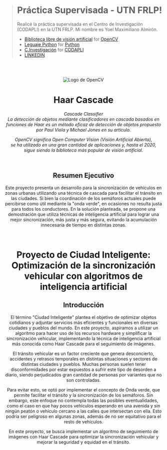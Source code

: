 > # Práctica Supervisada - UTN FRLP!
> Realicé la práctica supervisada en el Centro de Investigación (CODAPLI) en la UTN FRLP. Mi nombre es Yoel Maximiliano Almirón. 
> - [Biblioteca libre de visión artificial](https://opencv.org/) for [OpenCV](https://opencv.org/releases/)
> - [Leguaje Python](https://www.python.org/) for [Python](https://www.python.org/doc/)
> - [C.Investigación](https://www.frlp.utn.edu.ar/) for [CODAPLI](https://codapli.frlp.utn.edu.ar/)
> - [LINKEDIN](https://www.linkedin.com/in/yoel-almiron/)

<br>

<div align="center">

<br>

![Logo de OpenCV](https://upload.wikimedia.org/wikipedia/commons/5/53/OpenCV_Logo_with_text.png)

# Haar Cascade

*Cascade Classifier* <br>
*La detección de objetos mediante clasificadores en cascada 
  basados en funciones de Haar es un método eficaz de detección 
  de objetos propuesto por Paul Viola y Michael Jones en su artículo.*

*OpenCV significa Open Computer Vision (Visión Artificial Abierta),* <br>
*se ha utilizado en una gran cantidad de aplicaciones y, hasta el 2020, sigue siendo la biblioteca más popular de visión artificial.*

<br>
  
## Resumen Ejecutivo

Este proyecto presenta un desarrollo para la sincronización de vehículos en zonas urbanas utilizando una técnica de cascada para facilitar el tránsito en las ciudades. Si bien la coordinación de los semáforos actuales puede percibirse como útil mediante la "onda verde", en ocasiones no resulta justa para todos los conductores. En la solución planteada, se propone una demostración que utiliza técnicas de inteligencia artificial para lograr una mejor sincronización, más justa y más segura, evitando la acumulación innecesaria de tiempo en distintas zonas.

  
<br>
  
# Proyecto de Ciudad Inteligente: Optimización de la sincronización vehicular con algoritmos de inteligencia artificial

## Introducción

El término "Ciudad Inteligente" plantea el objetivo de optimizar objetos cotidianos y adjuntar servicios más eficientes y funcionales en diversas ciudades y pueblos del mundo. En este proyecto, aspiramos a utilizar un algoritmo para hacer uso de los recursos hardware y simplificar la sincronización vehicular, implementando la técnica de inteligencia artificial más conocida como Haar Cascade para el seguimiento de imágenes.

El tránsito vehicular es un factor creciente que genera desconcierto, accidentes y retrasos temporales en distintas situaciones y sectores de distintas ciudades y pueblos. Muchas personas suelen tener disconformidades por estar expuestos a sufrir este tipo de desorden a diario, siendo perjudicados gran cantidad de personas por variantes que no son controladas.

Para evitar esto, se optó por implementar el concepto de Onda verde, que permite facilitar el tránsito y la sincronización de los semáforos. Sin embargo, este enfoque no contempla todas las posibles eventualidades, como el caso en que hay pocos vehículos esperando en una avenida y sin ningún peatón o vehículo cercano a las calles que intersectan con ella. Esto podría ser peligroso en algunas zonas, además de no ser equitativo para el resto de vehículos.

En este proyecto, se busca implementar un algoritmo de seguimiento de imágenes con Haar Cascade para optimizar la sincronización vehicular y mejorar la seguridad y equidad en el tránsito.

